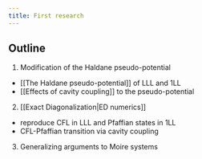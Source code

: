 ```yaml
---
title: First research
---
```

## Outline

1. Modification of the Haldane pseudo-potential
 - [[The Haldane pseudo-potential]] of LLL and 1LL
 - [[Effects of cavity coupling]] to the pseudo-potential
2. [[Exact Diagonalization|ED numerics]]
 - reproduce CFL in LLL and Pfaffian states in 1LL
 - CFL-Pfaffian transition via cavity coupling
 3. Generalizing arguments to Moire systems